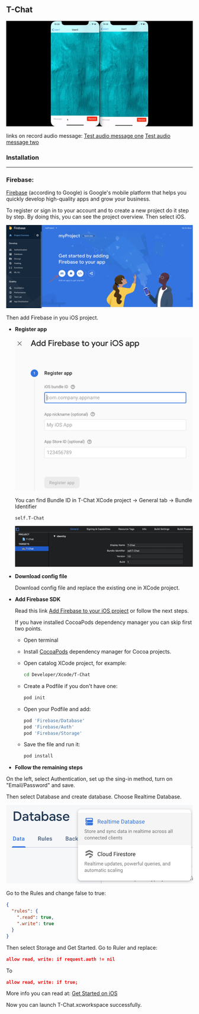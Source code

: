 ## T-Chat

![](resourcesREADME/example.gif)

links on record audio message:  [Test audio message one](https://firebasestorage.googleapis.com/v0/b/t-chat-24548.appspot.com/o/r7RqRgbXpxf8KCWkQdo8kAOPLCg2%20and%208CZv8SNXw0USmsKYxhMtzL1rEWp1%2FAudio%20Message%2F1573417742668.m4a?alt=media&token=877717bd-2033-4fcb-8b22-23479bd369fe)
                                [Test audio message two](https://firebasestorage.googleapis.com/v0/b/t-chat-24548.appspot.com/o/8CZv8SNXw0USmsKYxhMtzL1rEWp1%20and%20r7RqRgbXpxf8KCWkQdo8kAOPLCg2%2FAudio%20Message%2F1573417748592.m4a?alt=media&token=17cbd7e6-35ea-4d81-a43a-708aa39e50c0)

### Installation

-------

### Firebase:

[Firebase](https://firebase.google.com/) (according to Google) is Google's mobile platform that helps you quickly develop high-quality apps and grow your business.

To register or sign in to your account and to create a new project do it step by step. By doing this, you can see the project overview. Then select iOS.

**![projextOverview](resourcesREADME/projextOverview.png)**

Then add Firebase in you iOS project.

* **Register app**

  ![RegisterApp](resourcesREADME/RegisterApp.png)

  You can find Bundle ID  in T-Chat XCode project -> General tab -> Bundle Identifier

  ```text
  self.T-Chat
  ```

  ![bundleID](resourcesREADME/bundleID.png)

* **Download config file**

  Download config file and replace the existing one in XCode project.

* **Add Firebase SDK**

  Read this link [Add Firebase to your iOS project](https://firebase.google.com/docs/ios/setup) or follow the next steps.

  If you have installed CocoaPods dependency manager you can skip first two points.

  * Open terminal

  * Install [CocoaPods](https://cocoapods.org) dependency manager for Cocoa projects.

  * Open catalog XCode project, for example:

    ```bash
    cd Developer/Xcode/T-Chat
    ```

  * Create a Podfile if you don't have one:

    ```bash
    pod init
    ```

  * Open your Podfile and add:

    ```ruby
    pod 'Firebase/Database'
    pod 'Firebase/Auth'
    pod 'Firebase/Storage'
    ```

  * Save the file and run it:

    ```bash
    pod install
    ```

* **Follow the remaining steps**

On the left, select Authentication, set up the sing-in method, turn on "Email/Password" and save.

Then select Database and create database. Choose Realtime Database.

![realtimeDatabese](resourcesREADME/realtimeDatabese.png)

Go to the Rules and change false to true:

```json
{
  "rules": {
    ".read": true,
    ".write": true
  }
}
```

Then select Storage and Get Started. Go to Ruler and replace:

```json
allow read, write: if request.auth != nil
```

To

```json
allow read, write: if true;
```

More info you can read at: [Get Started on iOS](https://firebase.google.com/docs/storage/ios/start?authuser=0)

Now you can launch T-Chat.xcworkspace successfully.
